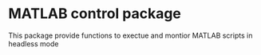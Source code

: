 # MATLAB control package

This package provide functions to exectue and montior MATLAB scripts in headless mode